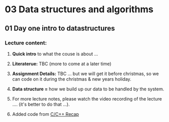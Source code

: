 # 03 Data structures and algorithms
## 01 Day one intro to datastructures

### Lecture content:

1. **Quick intro** to what the couse is about ...

2. **Literaterue:** TBC (more to come at a later time)

3. **Assignment Details:** TBC ... but we will get it before christmas, so we can code on it during the christmas & new years holiday. 

4. **Data structure =** how we build up our data to be handled by the system.

5. For more lecture notes, please watch the video recording of the lecture .... (it's better to do that ...).

7. Added code from [C/C++ Recap](https://forms.office.com/pages/responsepage.aspx?id=IBDLdVpiw0eFwrRe3UBrB8VGr8XpnWFArLTzBE-2ncJUMUxYTlhJWk1GN1NHT0ZGQlo5NllPUUExNC4u)


